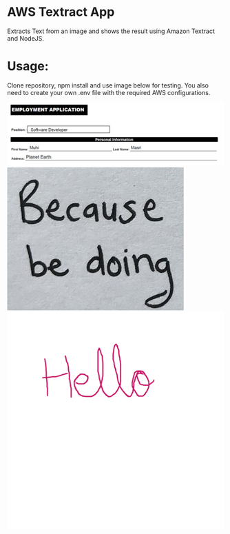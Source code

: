# AWS Textract App

Extracts Text from an image and shows the result using Amazon Textract and NodeJS.

# Usage:

Clone repository, npm install and use image below for testing. You also need to create your own .env file with the required AWS configurations.

![](assets/application-form.jpg)
![](assets/because-be-doing.jpeg)
![](assets/hello.png)
